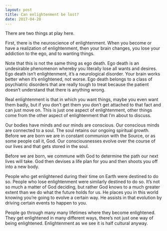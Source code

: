 ```yaml
---
layout: post
title: Can enlightenment be lost?
date: 2017-04-28
---
```


<p>There are two things at play here.</p><p>First, there is the neuroscience of enlightenment. When you become or have a realization of enlightenment, then your brain changes, you lose your addiction to the ego, and to wanting things.</p><p>Note that this is not the same thing as ego death. Ego death is an undesirable phenomenon whereby you literally lose all wants and desires. Ego death isn’t enlightenment, it’s a neurological disorder. Your brain works better when it’s enlightened, not worse. Ego death belongs to a class of psychiatric disorders that are really tough to treat because the patient doesn’t understand that there is anything wrong.</p><p>Real enlightenment is that in which you want things, maybe you even want them badly, but if you don’t get them you don’t get attached to that fact and can just move on. This is just one aspect of enlightenment, other things come from the other aspect of enlightenment that I’m about to discuss.</p><p>Our bodies have minds and our minds are conscious. Our conscious minds are connected to a soul. The soul retains our ongoing spiritual growth. Before we are born we are in constant communion with the Source, or as some people call it, God. Our consciousnesses evolve over the course of our lives and that gets stored in the soul.</p><p>Before we are born, we commune with God to determine the path our next lives will take. God then devises a life plan for you and then shoots you off into a new body.</p><p>People who get enlightened during their time on Earth were destined to do so. People who lose enlightenment were similarly destined to do so. It’s not so much a matter of God deciding, but rather God knows to a much greater extent than we do what the future holds for us. He places you in this world knowing you’re going to evolve a certain way. He assists in that evolution by driving certain events to happen to you.</p><p>People go through many many lifetimes where they become enlightened. They get enlightened in many different ways, there’s not just one way of being enlightened. Enlightenment as we see it is half cultural anyway.</p>
